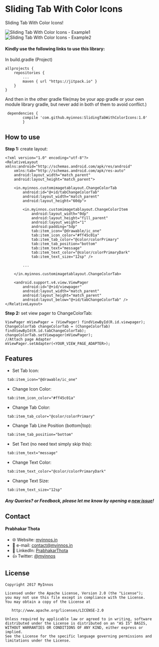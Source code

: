 # Sliding Tab With Color Icons
Sliding Tab With Color Icons!

 ![Sliding Tab With Color Icons - Example1](https://raw.githubusercontent.com/myinnos/SlidingTabWithColorIcons/master/gif/CustomTabLayout_01.gif)
 `` `` `` `` `` `` `` ``
  ![Sliding Tab With Color Icons - Example2](https://raw.githubusercontent.com/myinnos/SlidingTabWithColorIcons/master/gif/CustomTabLayout_02.gif)
  
#### Kindly use the following links to use this library:

In build.gradle (Project)

	allprojects {
		repositories {
			...
			maven { url "https://jitpack.io" }
		}
	}
	
And then in the other gradle file(may be your app gradle or your own module library gradle, but never add in both of them to avoid conflict.)
	
	 dependencies {
	        compile 'com.github.myinnos:SlidingTabWithColorIcons:1.0'
	        }

How to use
-----
**Step 1:** create layout:
```
<?xml version="1.0" encoding="utf-8"?>
<RelativeLayout xmlns:android="http://schemas.android.com/apk/res/android"
    xmlns:tab="http://schemas.android.com/apk/res-auto"
    android:layout_width="match_parent"
    android:layout_height="match_parent">

    <in.myinnos.customimagetablayout.ChangeColorTab
        android:id="@+id/tabChangeColorTab"
        android:layout_width="match_parent"
        android:layout_height="60dp">

        <in.myinnos.customimagetablayout.ChangeColorItem
            android:layout_width="0dp"
            android:layout_height="fill_parent"
            android:layout_weight="1"
            android:padding="5dp"
            tab:item_icon="@drawable/ic_one"
            tab:item_icon_color="#ff45c01a"
            tab:item_tab_color="@color/colorPrimary"
            tab:item_tab_position="bottom"
            tab:item_text="message"
            tab:item_text_color="@color/colorPrimaryDark"
            tab:item_text_size="12sp" />
	    
	    ...

    </in.myinnos.customimagetablayout.ChangeColorTab>

    <android.support.v4.view.ViewPager
        android:id="@+id/viewpager"
        android:layout_width="match_parent"
        android:layout_height="match_parent"
        android:layout_below="@+id/tabChangeColorTab" />
</RelativeLayout>
```
**Step 2:** set view pager to ChangeColorTab:
```
ViewPager mViewPager = (ViewPager) findViewById(R.id.viewpager);
ChangeColorTab changeColorTab = (ChangeColorTab) findViewById(R.id.tabChangeColorTab);
changeColorTab.setViewpager(mViewPager);
//Attach page Adapter
mViewPager.setAdapter(<YOUR_VIEW_PAGE_ADAPTER>);
```
Features
-----
- Set Tab Icon:
```xml
 tab:item_icon="@drawable/ic_one"
```
- Change Icon Color:
```xml
 tab:item_icon_color="#ff45c01a"
```
- Change Tab Color:
```xml
 tab:item_tab_color="@color/colorPrimary"
```
- Change Tab Line Position (bottom|top):
```xml
 tab:item_tab_position="bottom"
```
- Set Text (no need text simply skip this):
```xml
 tab:item_text="message"
```
- Change Text Color:
```xml
 tab:item_text_color="@color/colorPrimaryDark"
```
- Change Text Size:
```xml
 tab:item_text_size="12sp"
```

##### Any Queries? or Feedback, please let me know by opening a [new issue](https://github.com/myinnos/SlidingTabWithColorIcons/issues/new)!

## Contact
#### Prabhakar Thota
* :globe_with_meridians: Website: [myinnos.in](http://www.myinnos.in "Prabhakar Thota")
* :email: e-mail: contact@myinnos.in
* :mag_right: LinkedIn: [PrabhakarThota](https://www.linkedin.com/in/prabhakarthota "Prabhakar Thota on LinkedIn")
* :thumbsup: Twitter: [@myinnos](https://twitter.com/myinnos "Prabhakar Thota on twitter")    

License
-------

    Copyright 2017 MyInnos

    Licensed under the Apache License, Version 2.0 (the "License");
    you may not use this file except in compliance with the License.
    You may obtain a copy of the License at

       http://www.apache.org/licenses/LICENSE-2.0

    Unless required by applicable law or agreed to in writing, software
    distributed under the License is distributed on an "AS IS" BASIS,
    WITHOUT WARRANTIES OR CONDITIONS OF ANY KIND, either express or implied.
    See the License for the specific language governing permissions and
    limitations under the License.
